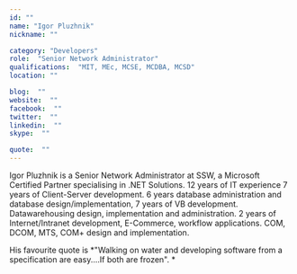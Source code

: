 ```yaml
---
id: ""
name: "Igor Pluzhnik"
nickname: ""

category: "Developers"
role:  "Senior Network Administrator"
qualifications:  "MIT, MEc, MCSE, MCDBA, MCSD"
location: ""

blog:  ""
website:  ""
facebook:  ""
twitter:  ""
linkedin:  ""
skype:  ""

quote:  ""
---
```


Igor Pluzhnik is a Senior Network Administrator at SSW, a Microsoft Certified Partner specialising in .NET Solutions. 12 years of IT experience 7 years of Client-Server development. 6 years database administration and database design/implementation, 7 years of VB development. Datawarehousing design, implementation and administration. 2 years of Internet/Intranet development, E-Commerce, workflow applications. COM, DCOM, MTS, COM+ design and implementation.

His favourite quote is *"Walking on water and developing software from a specification are easy....If both are frozen". *